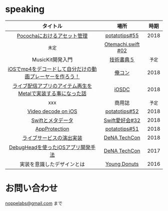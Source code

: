 # speaking

| タイトル | 場所 | 時期 |
| :---: | :---: | :---: |
| [Pocochaにおけるアセット管理](https://speakerdeck.com/noppefoxwolf/potatotips55) | [potatotips\#55]() | 2018 |
| `未定` | [Otemachi.swift #02](https://nikkei.connpass.com/event/98887/?utm_campaign=event_lottery_join&utm_source=notifications&utm_medium=email&utm_content=detail_btn) | 
| MusicKit開発入門 | [技術書典５](https://techbookfest.org/event/tbf05) | `予定` |
| [iOSでmp4をデコードして自分だけの動画プレーヤーを作ろう！](https://speakerdeck.com/noppefoxwolf/orecon) | [俺コン](https://ore-con.firebaseapp.com) | 2018 |
| [ライブ配信アプリのアイテム再生をMetalで実装する事になった話](https://speakerdeck.com/noppefoxwolf/raibupei-xin-apurifalseaitemuzai-sheng-wometaldeshi-zhuang-surushi-ninatutahua) | [iOSDC](https://iosdc.jp/2018/) | 2018 |
| xxx | 商用誌 | `予定` |
| [Video decode on iOS](https://speakerdeck.com/noppefoxwolf/video-decode-on-ios) | [potatotips\#52](https://potatotips.connpass.com/event/88164/) | 2018 |
| [Swiftとメタデータ](https://speakerdeck.com/noppefoxwolf/swifttometadeta) | [Swift愛好会#32](https://love-swift.connpass.com/event/88666/) | 2018 |
| [AppProtection](https://speakerdeck.com/noppefoxwolf/iosapurikaravpnjie-sok-falsejian-chu-wosuru) | [potatotips\#51](https://potatotips.connpass.com/event/85025/) | 2018 |
| [ライブサービスの演出実装](https://www.slideshare.net/dena_tech/ss-88557943) | [DeNA TechCon](https://techcon.dena.com/2017/) | 2018 |
| [DebugHeadを使ったiOSアプリ開発手法](https://www.slideshare.net/dena_tech/debugheadios-denatechcon) | [DeNA TechCon](https://techcon.dena.com/2017/) | 2017 |
| 実装を意識したデザインとは | [Young Donuts](https://yng-dnts.connpass.com/event/36358/) | 2016 |

# お問い合わせ

noppelabs@gmail.com まで
